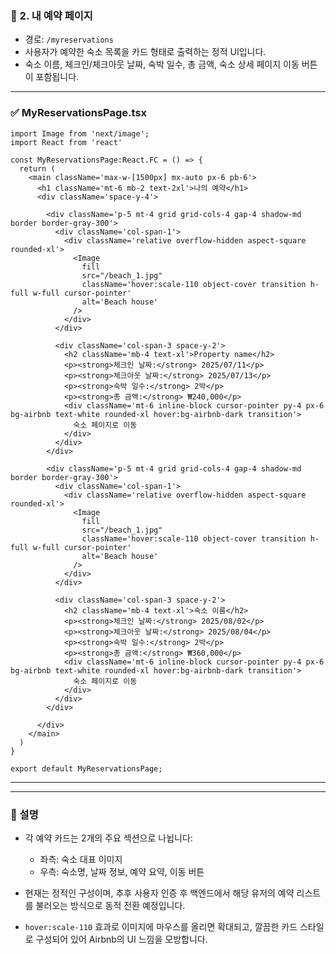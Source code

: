 ### 📅 2. 내 예약 페이지

- 경로: `/myreservations`
- 사용자가 예약한 숙소 목록을 카드 형태로 출력하는 정적 UI입니다.
- 숙소 이름, 체크인/체크아웃 날짜, 숙박 일수, 총 금액, 숙소 상세 페이지 이동 버튼이 포함됩니다.

---

### ✅ MyReservationsPage.tsx

```tsx
import Image from 'next/image';
import React from 'react'

const MyReservationsPage:React.FC = () => {
  return (
    <main className='max-w-[1500px] mx-auto px-6 pb-6'>
      <h1 className='mt-6 mb-2 text-2xl'>나의 예약</h1>
      <div className='space-y-4'>

        <div className='p-5 mt-4 grid grid-cols-4 gap-4 shadow-md border border-gray-300'>
          <div className='col-span-1'>
            <div className='relative overflow-hidden aspect-square rounded-xl'>
              <Image
                fill
                src="/beach_1.jpg"
                className='hover:scale-110 object-cover transition h-full w-full cursor-pointer'
                alt='Beach house'
              />
            </div>
          </div>

          <div className='col-span-3 space-y-2'>
            <h2 className='mb-4 text-xl'>Property name</h2>
            <p><strong>체크인 날짜:</strong> 2025/07/11</p>
            <p><strong>체크아웃 날짜:</strong> 2025/07/13</p>
            <p><strong>숙박 일수:</strong> 2박</p>
            <p><strong>총 금액:</strong> ₩240,000</p>
            <div className='mt-6 inline-block cursor-pointer py-4 px-6 bg-airbnb text-white rounded-xl hover:bg-airbnb-dark transition'>
              숙소 페이지로 이동
            </div>
          </div>
        </div>

        <div className='p-5 mt-4 grid grid-cols-4 gap-4 shadow-md border border-gray-300'>
          <div className='col-span-1'>
            <div className='relative overflow-hidden aspect-square rounded-xl'>
              <Image
                fill
                src="/beach_1.jpg"
                className='hover:scale-110 object-cover transition h-full w-full cursor-pointer'
                alt='Beach house'
              />
            </div>
          </div>

          <div className='col-span-3 space-y-2'>
            <h2 className='mb-4 text-xl'>숙소 이름</h2>
            <p><strong>체크인 날짜:</strong> 2025/08/02</p>
            <p><strong>체크아웃 날짜:</strong> 2025/08/04</p>
            <p><strong>숙박 일수:</strong> 2박</p>
            <p><strong>총 금액:</strong> ₩360,000</p>
            <div className='mt-6 inline-block cursor-pointer py-4 px-6 bg-airbnb text-white rounded-xl hover:bg-airbnb-dark transition'>
              숙소 페이지로 이동
            </div>
          </div>
        </div>

      </div>
    </main>
  )
}

export default MyReservationsPage;
```

---

---

### 📝 설명

* 각 예약 카드는 2개의 주요 섹션으로 나뉩니다:

  * 좌측: 숙소 대표 이미지
  * 우측: 숙소명, 날짜 정보, 예약 요약, 이동 버튼
* 현재는 정적인 구성이며, 추후 사용자 인증 후 백엔드에서 해당 유저의 예약 리스트를 불러오는 방식으로 동적 전환 예정입니다.
* `hover:scale-110` 효과로 이미지에 마우스를 올리면 확대되고, 깔끔한 카드 스타일로 구성되어 있어 Airbnb의 UI 느낌을 모방합니다.
